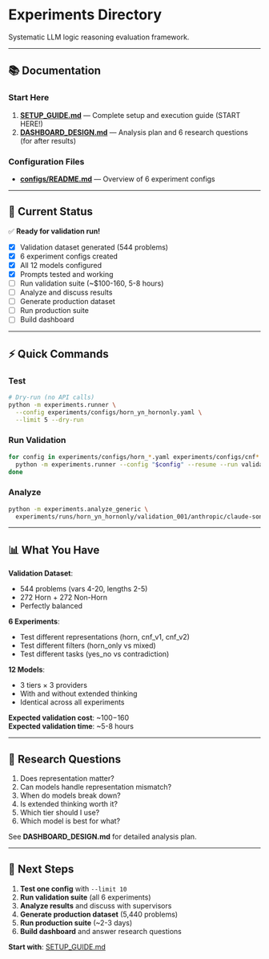 # Experiments Directory

Systematic LLM logic reasoning evaluation framework.

---

## 📚 Documentation

### Start Here
1. **[SETUP_GUIDE.md](SETUP_GUIDE.md)** — Complete setup and execution guide (START HERE!)
2. **[DASHBOARD_DESIGN.md](DASHBOARD_DESIGN.md)** — Analysis plan and 6 research questions (for after results)

### Configuration Files
- **[configs/README.md](configs/README.md)** — Overview of 6 experiment configs

---

## 🎯 Current Status

✅ **Ready for validation run!**

- [x] Validation dataset generated (544 problems)
- [x] 6 experiment configs created
- [x] All 12 models configured
- [x] Prompts tested and working
- [ ] Run validation suite (~$100-160, 5-8 hours)
- [ ] Analyze and discuss results
- [ ] Generate production dataset
- [ ] Run production suite
- [ ] Build dashboard

---

## ⚡ Quick Commands

### Test
```bash
# Dry-run (no API calls)
python -m experiments.runner \
  --config experiments/configs/horn_yn_hornonly.yaml \
  --limit 5 --dry-run
```

### Run Validation
```bash
for config in experiments/configs/horn_*.yaml experiments/configs/cnf*.yaml; do
  python -m experiments.runner --config "$config" --resume --run validation_001
done
```

### Analyze
```bash
python -m experiments.analyze_generic \
  experiments/runs/horn_yn_hornonly/validation_001/anthropic/claude-sonnet*/results.jsonl
```

---

## 📊 What You Have

**Validation Dataset**:
- 544 problems (vars 4-20, lengths 2-5)
- 272 Horn + 272 Non-Horn
- Perfectly balanced

**6 Experiments**:
- Test different representations (horn, cnf_v1, cnf_v2)
- Test different filters (horn_only vs mixed)
- Test different tasks (yes_no vs contradiction)

**12 Models**:
- 3 tiers × 3 providers
- With and without extended thinking
- Identical across all experiments

**Expected validation cost**: ~$100-$160  
**Expected validation time**: ~5-8 hours

---

## 🔬 Research Questions

1. Does representation matter?
2. Can models handle representation mismatch?
3. When do models break down?
4. Is extended thinking worth it?
5. Which tier should I use?
6. Which model is best for what?

See **DASHBOARD_DESIGN.md** for detailed analysis plan.

---

## 🚀 Next Steps

1. **Test one config** with `--limit 10`
2. **Run validation suite** (all 6 experiments)
3. **Analyze results** and discuss with supervisors
4. **Generate production dataset** (5,440 problems)
5. **Run production suite** (~2-3 days)
6. **Build dashboard** and answer research questions

**Start with**: [SETUP_GUIDE.md](SETUP_GUIDE.md)

